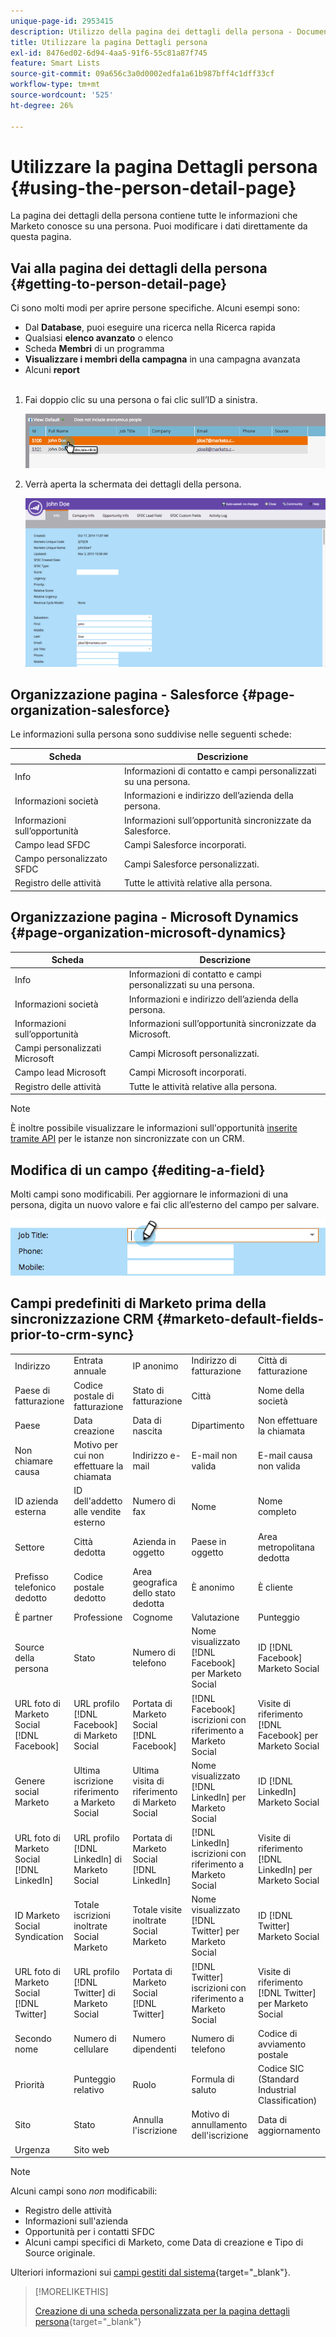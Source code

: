 ```yaml
---
unique-page-id: 2953415
description: Utilizzo della pagina dei dettagli della persona - Documentazione di Marketo - Documentazione del prodotto
title: Utilizzare la pagina Dettagli persona
exl-id: 8476ed02-6d94-4aa5-91f6-55c81a87f745
feature: Smart Lists
source-git-commit: 09a656c3a0d0002edfa1a61b987bff4c1dff33cf
workflow-type: tm+mt
source-wordcount: '525'
ht-degree: 26%

---
```


# Utilizzare la pagina Dettagli persona {#using-the-person-detail-page}

La pagina dei dettagli della persona contiene tutte le informazioni che Marketo conosce su una persona. Puoi modificare i dati direttamente da questa pagina.

## Vai alla pagina dei dettagli della persona {#getting-to-person-detail-page}

Ci sono molti modi per aprire persone specifiche. Alcuni esempi sono:

* Dal **Database**, puoi eseguire una ricerca nella Ricerca rapida
* Qualsiasi **elenco avanzato** o elenco
* Scheda **Membri** di un programma
* **Visualizzare i membri della campagna** in una campagna avanzata
* Alcuni **report**
  <br> 

1. Fai doppio clic su una persona o fai clic sull’ID a sinistra.

   ![](assets/one-1.png)

1. Verrà aperta la schermata dei dettagli della persona.

   ![](assets/two-5.png)

## Organizzazione pagina - Salesforce {#page-organization-salesforce}

Le informazioni sulla persona sono suddivise nelle seguenti schede:

| Scheda | Descrizione |
|---|---|
| Info | Informazioni di contatto e campi personalizzati su una persona. |
| Informazioni società | Informazioni e indirizzo dell’azienda della persona. |
| Informazioni sull’opportunità | Informazioni sull’opportunità sincronizzate da Salesforce. |
| Campo lead SFDC | Campi Salesforce incorporati. |
| Campo personalizzato SFDC | Campi Salesforce personalizzati. |
| Registro delle attività | Tutte le attività relative alla persona. |

## Organizzazione pagina - Microsoft Dynamics {#page-organization-microsoft-dynamics}

| Scheda | Descrizione |
|---|---|
| Info | Informazioni di contatto e campi personalizzati su una persona. |
| Informazioni società | Informazioni e indirizzo dell’azienda della persona. |
| Informazioni sull’opportunità | Informazioni sull’opportunità sincronizzate da Microsoft. |
| Campi personalizzati Microsoft | Campi Microsoft personalizzati. |
| Campo lead Microsoft | Campi Microsoft incorporati. |
| Registro delle attività | Tutte le attività relative alla persona. |

>[!NOTE]
>
>È inoltre possibile visualizzare le informazioni sull&#39;opportunità [inserite tramite API](https://experienceleague.adobe.com/it/docs/marketo-developer/marketo/rest/lead-database/opportunities) per le istanze non sincronizzate con un CRM.

## Modifica di un campo {#editing-a-field}

Molti campi sono modificabili. Per aggiornare le informazioni di una persona, digita un nuovo valore e fai clic all’esterno del campo per salvare.

![](assets/image2015-2-27-11-3a14-3a2.png)

## Campi predefiniti di Marketo prima della sincronizzazione CRM {#marketo-default-fields-prior-to-crm-sync}

|   |  |  |  |  |
|---|---|---|---|---|
| Indirizzo | Entrata annuale | IP anonimo | Indirizzo di fatturazione | Città di fatturazione |
| Paese di fatturazione | Codice postale di fatturazione | Stato di fatturazione | Città | Nome della società |
| Paese | Data creazione | Data di nascita | Dipartimento | Non effettuare la chiamata |
| Non chiamare causa | Motivo per cui non effettuare la chiamata | Indirizzo e-mail | E-mail non valida | E-mail causa non valida |
| ID azienda esterna | ID dell&#39;addetto alle vendite esterno | Numero di fax | Nome | Nome completo |
| Settore | Città dedotta | Azienda in oggetto | Paese in oggetto | Area metropolitana dedotta |
| Prefisso telefonico dedotto | Codice postale dedotto | Area geografica dello stato dedotta | È anonimo | È cliente |
| È partner | Professione | Cognome | Valutazione | Punteggio |
| Source della persona | Stato | Numero di telefono | Nome visualizzato [!DNL Facebook] per Marketo Social | ID [!DNL Facebook] Marketo Social |
| URL foto di Marketo Social [!DNL Facebook] | URL profilo [!DNL Facebook] di Marketo Social | Portata di Marketo Social [!DNL Facebook] | [!DNL Facebook] iscrizioni con riferimento a Marketo Social | Visite di riferimento [!DNL Facebook] per Marketo Social |
| Genere social Marketo | Ultima iscrizione riferimento a Marketo Social | Ultima visita di riferimento di Marketo Social | Nome visualizzato [!DNL LinkedIn] per Marketo Social | ID [!DNL LinkedIn] Marketo Social |
| URL foto di Marketo Social [!DNL LinkedIn] | URL profilo [!DNL LinkedIn] di Marketo Social | Portata di Marketo Social [!DNL LinkedIn] | [!DNL LinkedIn] iscrizioni con riferimento a Marketo Social | Visite di riferimento [!DNL LinkedIn] per Marketo Social |
| ID Marketo Social Syndication | Totale iscrizioni inoltrate Social Marketo | Totale visite inoltrate Social Marketo | Nome visualizzato [!DNL Twitter] per Marketo Social | ID [!DNL Twitter] Marketo Social |
| URL foto di Marketo Social [!DNL Twitter] | URL profilo [!DNL Twitter] di Marketo Social | Portata di Marketo Social [!DNL Twitter] | [!DNL Twitter] iscrizioni con riferimento a Marketo Social | Visite di riferimento [!DNL Twitter] per Marketo Social |
| Secondo nome | Numero di cellulare | Numero dipendenti | Numero di telefono | Codice di avviamento postale |
| Priorità | Punteggio relativo | Ruolo | Formula di saluto | Codice SIC (Standard Industrial Classification) |
| Sito | Stato | Annulla l&#39;iscrizione | Motivo di annullamento dell&#39;iscrizione | Data di aggiornamento |
| Urgenza | Sito web |  |  |  |

>[!NOTE]
>
>Alcuni campi sono _non_ modificabili:
>
>* Registro delle attività
>* Informazioni sull&#39;azienda
>* Opportunità per i contatti SFDC
>* Alcuni campi specifici di Marketo, come Data di creazione e Tipo di Source originale.
>
>Ulteriori informazioni sui [campi gestiti dal sistema](/help/marketo/product-docs/administration/field-management/understanding-system-managed-fields.md){target="_blank"}.

>[!MORELIKETHIS]
>
>[Creazione di una scheda personalizzata per la pagina dettagli persona](/help/marketo/product-docs/administration/settings/creating-a-custom-tab-for-the-person-detail-page.md){target="_blank"}
